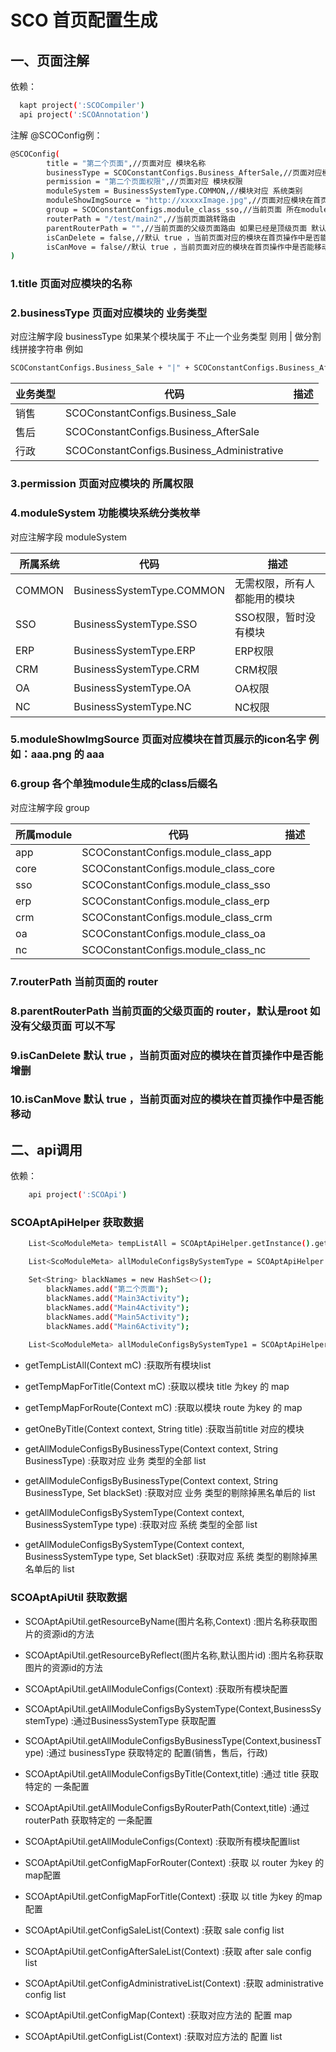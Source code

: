 # SCO 首页配置生成

## 一、页面注解

依赖： 
```sh
  kapt project(':SCOCompiler')
  api project(':SCOAnnotation')
```

注解 @SCOConfig例：
```sh
@SCOConfig(
        title = "第二个页面",//页面对应 模块名称
        businessType = SCOConstantConfigs.Business_AfterSale,//页面对应模块的 业务类型
        permission = "第二个页面权限",//页面对应 模块权限
        moduleSystem = BusinessSystemType.COMMON,//模块对应 系统类别
        moduleShowImgSource = "http://xxxxxImage.jpg",//页面对应模块在首页呈现的icon
        group = SCOConstantConfigs.module_class_sso,//当前页面 所在module包的给定generate class后缀名
        routerPath = "/test/main2",//当前页面跳转路由
        parentRouterPath = "",//当前页面的父级页面路由 如果已经是顶级页面 默认root
        isCanDelete = false,//默认 true ，当前页面对应的模块在首页操作中是否能增删
        isCanMove = false//默认 true ，当前页面对应的模块在首页操作中是否能移动
)
```
### 1.title 页面对应模块的名称

### 2.businessType 页面对应模块的 业务类型

对应注解字段 businessType
如果某个模块属于 不止一个业务类型 则用 | 做分割线拼接字符串 例如
```sh
SCOConstantConfigs.Business_Sale + "|" + SCOConstantConfigs.Business_AfterSale
```

| 业务类型 | 代码 | 描述 |
| -------- | ---- | ---- |
| 销售  | SCOConstantConfigs.Business_Sale |  |
| 售后  | SCOConstantConfigs.Business_AfterSale |  |
| 行政  | SCOConstantConfigs.Business_Administrative |  |

### 3.permission 页面对应模块的 所属权限

### 4.moduleSystem 功能模块系统分类枚举

对应注解字段 moduleSystem

| 所属系统 | 代码 | 描述 |
| -------- | ---- | ---- |
| COMMON  | BusinessSystemType.COMMON | 无需权限，所有人都能用的模块 |
| SSO  | BusinessSystemType.SSO | SSO权限，暂时没有模块 |
| ERP  | BusinessSystemType.ERP | ERP权限 |
| CRM  | BusinessSystemType.CRM | CRM权限 |
| OA  | BusinessSystemType.OA | OA权限 |
| NC  | BusinessSystemType.NC | NC权限 |

### 5.moduleShowImgSource 页面对应模块在首页展示的icon名字 例如：aaa.png 的 aaa

### 6.group 各个单独module生成的class后缀名

对应注解字段 group 

| 所属module | 代码 | 描述 |
| -------- | ---- | ---- |
| app  | SCOConstantConfigs.module_class_app |  |
| core  | SCOConstantConfigs.module_class_core |  |
| sso  | SCOConstantConfigs.module_class_sso |  |
| erp  | SCOConstantConfigs.module_class_erp |  |
| crm  | SCOConstantConfigs.module_class_crm |  |
| oa  | SCOConstantConfigs.module_class_oa |  |
| nc  | SCOConstantConfigs.module_class_nc |  |

### 7.routerPath 当前页面的 router

### 8.parentRouterPath 当前页面的父级页面的 router，默认是root 如没有父级页面 可以不写

### 9.isCanDelete 默认 true ，当前页面对应的模块在首页操作中是否能增删

### 10.isCanMove 默认 true ，当前页面对应的模块在首页操作中是否能移动

## 二、api调用

依赖： 
```sh
	api project(':SCOApi')
```
###  SCOAptApiHelper 获取数据
```sh
    List<ScoModuleMeta> tempListAll = SCOAptApiHelper.getInstance().getTempListAll(this);

    List<ScoModuleMeta> allModuleConfigsBySystemType = SCOAptApiHelper.getInstance().getAllModuleConfigsBySystemType(this, BusinessSystemType.OA);

    Set<String> blackNames = new HashSet<>();
        blackNames.add("第二个页面");
        blackNames.add("Main3Activity");
        blackNames.add("Main4Activity");
        blackNames.add("Main5Activity");
        blackNames.add("Main6Activity");
   
    List<ScoModuleMeta> allModuleConfigsBySystemType1 = SCOAptApiHelper.getInstance().getAllModuleConfigsBySystemType(this, BusinessSystemType.OA, blackNames);
```
* getTempListAll(Context mC) :获取所有模块list

* getTempMapForTitle(Context mC) :获取以模块 title 为key 的 map

* getTempMapForRoute(Context mC) :获取以模块 route 为key 的 map

* getOneByTitle(Context context, String title) :获取当前title 对应的模块

* getAllModuleConfigsByBusinessType(Context context, String BusinessType) :获取对应  业务 类型的全部 list

* getAllModuleConfigsByBusinessType(Context context, String BusinessType, Set<String> blackSet)  :获取对应  业务 类型的剔除掉黑名单后的 list

* getAllModuleConfigsBySystemType(Context context, BusinessSystemType type) :获取对应  系统 类型的全部 list

* getAllModuleConfigsBySystemType(Context context, BusinessSystemType type, Set<String> blackSet) :获取对应  系统 类型的剔除掉黑名单后的 list


###  SCOAptApiUtil 获取数据

* SCOAptApiUtil.getResourceByName(图片名称,Context) :图片名称获取图片的资源id的方法

* SCOAptApiUtil.getResourceByReflect(图片名称,默认图片id) :图片名称获取图片的资源id的方法

* SCOAptApiUtil.getAllModuleConfigs(Context) :获取所有模块配置

* SCOAptApiUtil.getAllModuleConfigsBySystemType(Context,BusinessSystemType) :通过BusinessSystemType 获取配置

* SCOAptApiUtil.getAllModuleConfigsByBusinessType(Context,businessType) :通过 businessType 获取特定的 配置(销售，售后，行政)

* SCOAptApiUtil.getAllModuleConfigsByTitle(Context,title) :通过 title  获取特定的 一条配置

* SCOAptApiUtil.getAllModuleConfigsByRouterPath(Context,title) :通过 routerPath 获取特定的 一条配置

* SCOAptApiUtil.getAllModuleConfigs(Context) :获取所有模块配置list

* SCOAptApiUtil.getConfigMapForRouter(Context) :获取 以 router 为key 的map配置

* SCOAptApiUtil.getConfigMapForTitle(Context) :获取 以 title 为key 的map配置

* SCOAptApiUtil.getConfigSaleList(Context) :获取 sale config list

* SCOAptApiUtil.getConfigAfterSaleList(Context) :获取 after sale config list

* SCOAptApiUtil.getConfigAdministrativeList(Context) :获取 administrative config list

* SCOAptApiUtil.getConfigMap(Context) :获取对应方法的 配置 map

* SCOAptApiUtil.getConfigList(Context) :获取对应方法的 配置 list
